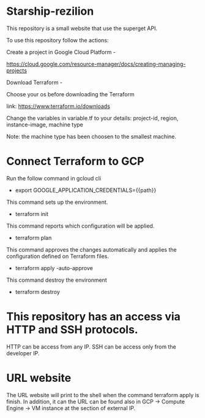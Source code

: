 # Starship-rezilion

This repository is a small website that use the superget API.

To use this repository follow the actions:

Create a project in Google Cloud Platform - 

https://cloud.google.com/resource-manager/docs/creating-managing-projects

Download Terraform -

Choose your os before downloading the Terraform

link: https://www.terraform.io/downloads

Change the variables in variable.tf to your details: project-id, region, instance-image, machine type

Note: the machine type has been choosen to the smallest machine.

# Connect Terraform to GCP
Run the follow command in gcloud cli 
 - export GOOGLE_APPLICATION_CREDENTIALS={{path}}

This command sets up the environment.
 - terraform init

This command reports which configuration will be applied.
 - terraform plan

This command approves the changes automatically and applies the configuration defined on Terraform files.
 - terraform apply -auto-approve

This command destroy the environment
 - terraform destroy

# This repository has an access via HTTP and SSH protocols.
HTTP can be access from any IP.
SSH can be access only from the developer IP.

# URL website
The URL website will print to the shell when the command terraform apply is finish.
In addition, it can the URL can be found also in GCP -> Compute Engine -> VM instance at the section of external IP.
